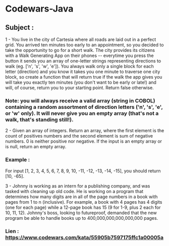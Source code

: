 # Codewars-Java
## Subject :
 1 - You live in the city of Cartesia where all roads are laid out in a perfect grid. You arrived ten minutes too early to an appointment, so you decided to take the opportunity to go for a short walk. The city provides its citizens with a Walk Generating App on their phones -- everytime you press the button it sends you an array of one-letter strings representing directions to walk (eg. ['n', 's', 'w', 'e']). You always walk only a single block for each letter (direction) and you know it takes you one minute to traverse one city block, so create a function that will return true if the walk the app gives you will take you exactly ten minutes (you don't want to be early or late!) and will, of course, return you to your starting point. Return false otherwise.

### Note: you will always receive a valid array (string in COBOL) containing a random assortment of direction letters ('n', 's', 'e', or 'w' only). It will never give you an empty array (that's not a walk, that's standing still!).


 2 - Given an array of integers.
Return an array, where the first element is the count of positives numbers and the second element is sum of negative numbers. 0 is neither positive nor negative.
If the input is an empty array or is null, return an empty array.
### Example :
For input [1, 2, 3, 4, 5, 6, 7, 8, 9, 10, -11, -12, -13, -14, -15], you should return [10, -65].


 3 - Johnny is working as an intern for a publishing company, and was tasked with cleaning up old code. He is working on a program that determines how many digits are in all of the page numbers in a book with pages from 1 to n (inclusive).
For example, a book with 4 pages has 4 digits (one for each page) while a 12-page book has 15 (9 for 1-9, plus 2 each for 10, 11, 12).
Johnny's boss, looking to futureproof, demanded that the new program be able to handle books up to 400,000,000,000,000,000 pages.
### Lien : https://www.codewars.com/kata/55905b7597175ffc1a00005a

